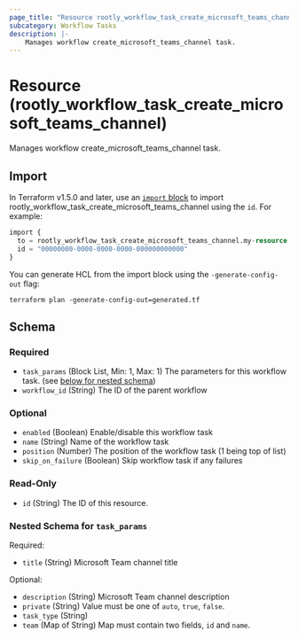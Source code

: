 ```yaml
---
page_title: "Resource rootly_workflow_task_create_microsoft_teams_channel - terraform-provider-rootly"
subcategory: Workflow Tasks
description: |-
    Manages workflow create_microsoft_teams_channel task.
---
```


# Resource (rootly_workflow_task_create_microsoft_teams_channel)

Manages workflow create_microsoft_teams_channel task.



## Import

In Terraform v1.5.0 and later, use an [`import` block](https://developer.hashicorp.com/terraform/language/import) to import rootly_workflow_task_create_microsoft_teams_channel using the `id`. For example:

```terraform
import {
  to = rootly_workflow_task_create_microsoft_teams_channel.my-resource
  id = "00000000-0000-0000-0000-000000000000"
}
```

You can generate HCL from the import block using the `-generate-config-out` flag:

```console
terraform plan -generate-config-out=generated.tf
```

<!-- schema generated by tfplugindocs -->
## Schema

### Required

- `task_params` (Block List, Min: 1, Max: 1) The parameters for this workflow task. (see [below for nested schema](#nestedblock--task_params))
- `workflow_id` (String) The ID of the parent workflow

### Optional

- `enabled` (Boolean) Enable/disable this workflow task
- `name` (String) Name of the workflow task
- `position` (Number) The position of the workflow task (1 being top of list)
- `skip_on_failure` (Boolean) Skip workflow task if any failures

### Read-Only

- `id` (String) The ID of this resource.

<a id="nestedblock--task_params"></a>
### Nested Schema for `task_params`

Required:

- `title` (String) Microsoft Team channel title

Optional:

- `description` (String) Microsoft Team channel description
- `private` (String) Value must be one of `auto`, `true`, `false`.
- `task_type` (String)
- `team` (Map of String) Map must contain two fields, `id` and `name`.
